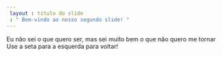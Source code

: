 ```yaml
---
 layout : título do slide
 : " Bem-vindo ao nosso segundo slide! "
---
```

Eu não sei o que quero ser, mas sei muito bem o que não quero me tornar
Use a seta para a esquerda para voltar!
